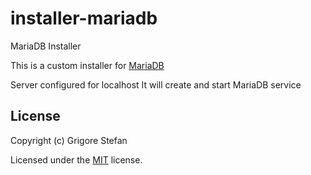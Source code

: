 # installer-mariadb
MariaDB Installer

This is a custom installer for [MariaDB](https://mariadb.org/)

Server configured for localhost
It will create and start MariaDB service

## License

Copyright (c) Grigore Stefan

Licensed under the [MIT](LICENSE) license.

